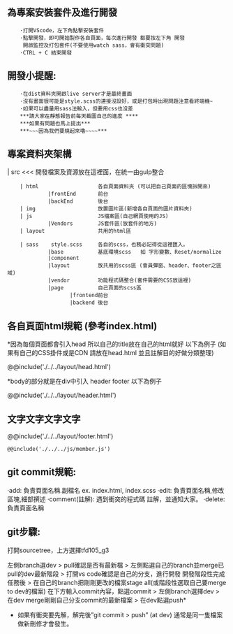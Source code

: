 ## 為專案安裝套件及進行開發
        ·打開VScode，左下角點擊安裝套件
        ·點擊開發，即可開始製作各自頁面，每次進行開發 都要按左下角 開發
         開啟監控及打包套件(不要使用watch sass，會有衝突問題)
        ·CTRL + C 結束開發

## 開發小提醒: 
        ·在dist資料夾開啟live server才是最終畫面
        ·沒有畫面很可能是style.scss的連接沒設好，或是打包時出現問題注意看終端機~
        ·如果可以盡量用sass法輸入，但要用css也沒差
        ***請大家在靜態報告前每天截圖自己的進度 ****
        ***如果有問題也馬上提出***
        ***~~~因為我們要燒起來嚕~~~~***
        

## 專案資料夾架構
  | src  <<<   開發檔案及資源放在這裡面，在統一由gulp整合
    
        | html                   各自頁面資料夾 (可以把自己頁面的區塊拆開來)
                 |frontEnd       前台
                 |backEnd        後台
        | img                    放置圖片區(新增各自頁面的圖片資料夾)
        | js                     JS檔案區(自己網頁使用的JS)
                 |Vendors        JS套件區(放套件的地方)
        | layout                 共用的html區

        | sass    style.scss     各自的scss，也務必記得從這裡匯入。
                 |base           基底環境scss   如 字形變數、Reset/normalize
                 |component
                 |layout         放共用的scss區 (會員彈窗、header、footer之區域)
                 |vendor         功能程式碼整合(套件需要的CSS放這裡)
                 |page           自己頁面的scss區
                        |frontend前台
                        |backend 後台
                
                

## 各自頁面html規範 (參考index.html)
*因為每個頁面都會引入head 所以自己的title放在自己的html就好 以下為例子
(如果有自己的CSS掛件或是CDN 請放在head.html 並且註解目的好做分類整理)

<head>
    @@include('./../../layout/head.html')
    <title>Shop</title>
</head>

*body的部分就是在div中引入 header footer 以下為例子
<body>
        <!-- 自己的頁面要在外層加一層頁面的 div class -->
        <div class="wrapper_index">
        <!-- 引入header -->
        @@include('./../../layout/header.html')
        <section class>
          <!-- 首頁 -->
          <h1 class="h1">文字文字文字文字</h1>
        </section>
        <!-- 引入footer -->
        @@include('./../../layout/footer.html')
    </div>

<!-- 引入JS的東西 直接放在body裡 JS檔放在JS資料夾 套件放在JS的vendors-->
    @@include('./../../js/member.js')

</body>



## git commit規範:
·add: 負責頁面名稱.副檔名 ex. index.html, index.scss
·edit: 負責頁面名稱,修改區塊,細部撰述
·comment(註解):  遇到衝突的程式碼 註解，並通知大家。
·delete: 負責頁面名稱



## git步驟:

打開sourcetree，上方選擇tfd105_g3

左側branch選dev > pull確認是否有最新檔 > 左側點選自己的branch並merge已pull的dev最新階段 > 打開vs code確認是自己的分支，進行開發
開發階段性完成任務後 > 在自己的branch把剛剛更改的檔案stage all(或階段性選取自己要merge to dev的檔案) 在下方輸入commit內容，點選commit > 左側branch選擇dev > 在dev merge剛剛自己分支commit的最新檔案 > 在dev點選push*

* 如果有衝突要先解，解完後”git commit > push” (at dev) 通常是同一隻檔案做新刪修才會發生。



